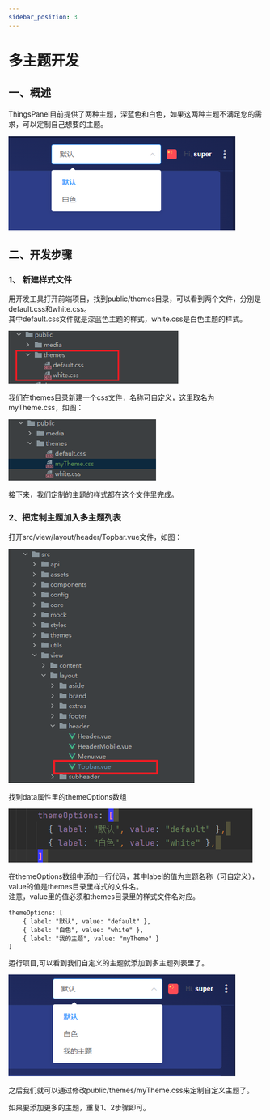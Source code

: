 ```yaml
---
sidebar_position: 3
---
```


# 多主题开发

## 一、概述
ThingsPanel目前提供了两种主题，深蓝色和白色，如果这两种主题不满足您的需求，可以定制自己想要的主题。

![img.png](images/multiThemes_1_1_1.png)

## 二、开发步骤

### 1、 新建样式文件
用开发工具打开前端项目，找到public/themes目录，可以看到两个文件，分别是default.css和white.css。  
其中default.css文件就是深蓝色主题的样式，white.css是白色主题的样式。

![img.png](images/multiThemes_2_1_1.png)

我们在themes目录新建一个css文件，名称可自定义，这里取名为myTheme.css，如图：  

![img.png](images/multiThemes_2_1_2.png)

接下来，我们定制的主题的样式都在这个文件里完成。

### 2、把定制主题加入多主题列表

打开src/view/layout/header/Topbar.vue文件，如图：

![img.png](images/multiThemes_2_2_1.png)

找到data属性里的themeOptions数组

![img.png](images/multiThemes_2_2_2.png)

在themeOptions数组中添加一行代码，其中label的值为主题名称（可自定义），value的值是themes目录里样式的文件名。  
注意，value里的值必须和themes目录里的样式文件名对应。
```aidl
themeOptions: [
    { label: "默认", value: "default" },
    { label: "白色", value: "white" },
    { label: "我的主题", value: "myTheme" }
]
```


运行项目,可以看到我们自定义的主题就添加到多主题列表里了。

![img.png](images/multiThemes_2_2_3.png)


之后我们就可以通过修改public/themes/myTheme.css来定制自定义主题了。


如果要添加更多的主题，重复1、2步骤即可。
